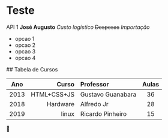 # Teste
API 1
**José Augusto**
*Custo logistico*
~~Despesas~~
_*Importação*_
* opcao 1
 * opcao 2
 * opcao 3
*   opcao 4


   \## Tabela de Cursos


Ano| Curso | Professor | Aulas
:---: | ---:| :--- | :---:
2013 | HTML+CSS+JS | Gustavo Guanabara | 36
2018 | Hardware  | Alfredo  Jr| 28
2019 | linux | Ricardo Pinheiro | 15

:clap:



